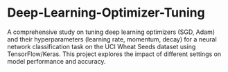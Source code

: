 # Deep-Learning-Optimizer-Tuning
A comprehensive study on tuning deep learning optimizers (SGD, Adam) and their hyperparameters (learning rate, momentum, decay) for a neural network classification task on the UCI Wheat Seeds dataset using TensorFlow/Keras. This project explores the impact of different settings on model performance and accuracy.
